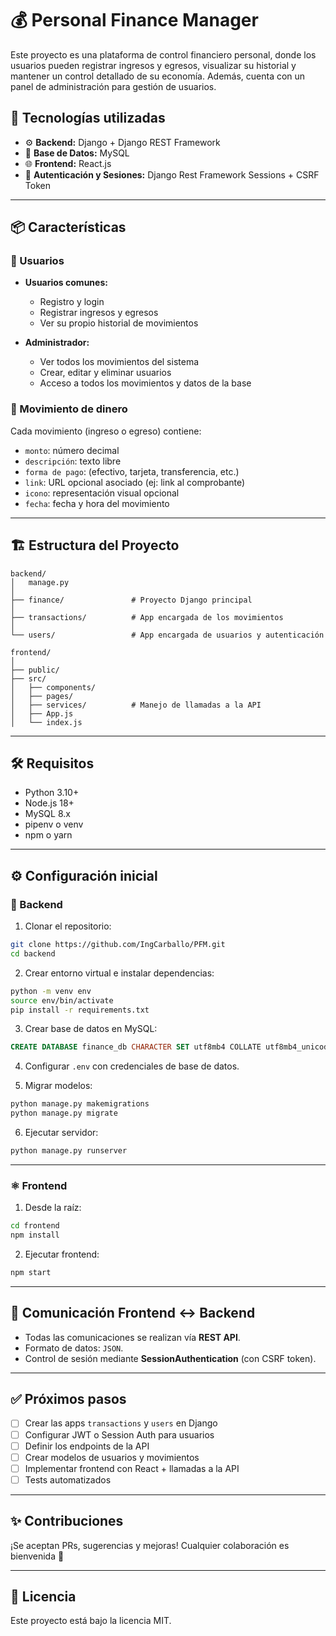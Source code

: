 # 💰 Personal Finance Manager

Este proyecto es una plataforma de control financiero personal, donde los usuarios pueden registrar ingresos y egresos, visualizar su historial y mantener un control detallado de su economía. Además, cuenta con un panel de administración para gestión de usuarios.

## 🚀 Tecnologías utilizadas

- ⚙️ **Backend:** Django + Django REST Framework
- 💾 **Base de Datos:** MySQL
- 🌐 **Frontend:** React.js
- 🔐 **Autenticación y Sesiones:** Django Rest Framework Sessions + CSRF Token

---

## 📦 Características

### 👥 Usuarios

- **Usuarios comunes:**
  - Registro y login
  - Registrar ingresos y egresos
  - Ver su propio historial de movimientos

- **Administrador:**
  - Ver todos los movimientos del sistema
  - Crear, editar y eliminar usuarios
  - Acceso a todos los movimientos y datos de la base

### 💸 Movimiento de dinero

Cada movimiento (ingreso o egreso) contiene:

- `monto`: número decimal
- `descripción`: texto libre
- `forma de pago`: (efectivo, tarjeta, transferencia, etc.)
- `link`: URL opcional asociado (ej: link al comprobante)
- `icono`: representación visual opcional
- `fecha`: fecha y hora del movimiento

---

## 🏗️ Estructura del Proyecto

```
backend/
│   manage.py
│
├── finance/               # Proyecto Django principal
│
├── transactions/          # App encargada de los movimientos
│
└── users/                 # App encargada de usuarios y autenticación

frontend/
│
├── public/
├── src/
│   ├── components/
│   ├── pages/
│   ├── services/          # Manejo de llamadas a la API
│   ├── App.js
│   └── index.js
```

---

## 🛠️ Requisitos

- Python 3.10+
- Node.js 18+
- MySQL 8.x
- pipenv o venv
- npm o yarn

---

## ⚙️ Configuración inicial

### 🔧 Backend

1. Clonar el repositorio:
```bash
git clone https://github.com/IngCarballo/PFM.git
cd backend
```

2. Crear entorno virtual e instalar dependencias:
```bash
python -m venv env
source env/bin/activate
pip install -r requirements.txt
```

3. Crear base de datos en MySQL:
```sql
CREATE DATABASE finance_db CHARACTER SET utf8mb4 COLLATE utf8mb4_unicode_ci;
```

4. Configurar `.env` con credenciales de base de datos.

5. Migrar modelos:
```bash
python manage.py makemigrations
python manage.py migrate
```

6. Ejecutar servidor:
```bash
python manage.py runserver
```

---

### ⚛️ Frontend

1. Desde la raíz:
```bash
cd frontend
npm install
```

2. Ejecutar frontend:
```bash
npm start
```

---

## 📡 Comunicación Frontend <-> Backend

- Todas las comunicaciones se realizan vía **REST API**.
- Formato de datos: `JSON`.
- Control de sesión mediante **SessionAuthentication** (con CSRF token).

---

## ✅ Próximos pasos

- [ ] Crear las apps `transactions` y `users` en Django
- [ ] Configurar JWT o Session Auth para usuarios
- [ ] Definir los endpoints de la API
- [ ] Crear modelos de usuarios y movimientos
- [ ] Implementar frontend con React + llamadas a la API
- [ ] Tests automatizados

---

## ✨ Contribuciones

¡Se aceptan PRs, sugerencias y mejoras! Cualquier colaboración es bienvenida 🚀

---

## 📄 Licencia

Este proyecto está bajo la licencia MIT.